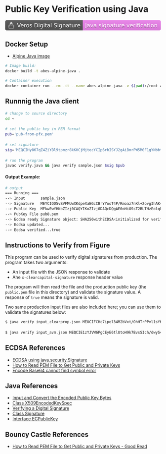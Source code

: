 # Public Key Verification using Java

![project.svg](project.svg)

## Docker Setup

- [Alpine Java image](https://blog.developer.atlassian.com/minimal-java-docker-containers/)


```sh
# Image build:
docker build -t abes-alpine-java .
```

```sh
# Container execution
docker container run --rm -it --name abes-alpine-java -v $(pwd):/root abes-alpine-java sh
```

## Runnnig the Java client

```sh
# change to source directory 
cd ~

# set the public key in PEM format
pub='pub-from-pfx.pem'

# set signature
sig='MEQCIHy867qZ4ZiYBl9tpmzr8kKHCjMjtecYCIp6rbISYJ2gAiBnrPW5M0F1gYNbbth8tzYcA8qM+UtSmqzp6kzka4Oagg=='

# run the program
javac verify.java && java verify sample.json $sig $pub
```

#### Output Example:

```sh
# output
=== Running ===
--> Input       sample.json
--> Signature   MEYCIQD5vBVFMUwXKdpeXaEGcCBrYYooT4P/Rmoaz7nKl+2ovgIhAK4/kFWfc1U0dkTzD4IQxbSqs72s3Rufr+6fmctxfkRR
--> Public Key  MFkwEwYHKoZIzj0CAQYIKoZIzj0DAQcDQgAE0oHiOSsT2BLTHzEolqkc565lVJVac5x/MdM7raVL4J9Pmf2XEQFn5qRTqLpt32I8mpBMHXNC/Q4xlDJ32UqOkw==
--> PubKey File pub8.pem
--> Ecdsa ready Signature object: SHA256withECDSA<initialized for verifying>
--> Ecdsa updated...
--> Ecdsa verified...true
```


## Instructions to Verify from Figure

This program can be used to verify digital signatures from production.  The program takes two arguments:

- An input file with the JSON response to validate
- Ahe `x-clearcapital-signature` response header value

The program will then read the file and the production public key (the `public.pem` file in this directory) and validate the signature value. A response of `true` means the signature is valid.

Two same production input files are also included here; you can use them to validate the signatures below:

```bash
$ java verify input_clearprop.json MEUCIFCHc7ipel34M2bVxt/OhHTrPPvl1sYKrBc0ylwpV2NAAiEA0caNs9DjhgO7sI46NmxD4n39t8zgfElQ8LM1ciF+pY=

$ java verify input_avm.json MEQCIE1zYJVW6PgCEyE6tlUtoH9k7BvsSIch/dwyS4HUhkVLAiBhKBe0O2Rs1hdwylOWqv0I50sZ0l1O66pWqfHtR8aKw==
```

## ECDSA References

- [ECDSA using java.security.Signature](http://fog.misty.com/perry/ccs/EC/all-EC.html)
- [How to Read PEM File to Get Public and Private Keys](https://www.baeldung.com/java-read-pem-file-keys)
- [Encode Base64 cannot find symbol error](https://stackoverflow.com/questions/39711122/encode-base64-cannot-find-symbol-error)

## Java References

- [Input and Convert the Encoded Public Key Bytes](https://docs.oracle.com/javase/tutorial/security/apisign/vstep2.html)
- [Class X509EncodedKeySpec](https://docs.oracle.com/javase/8/docs/api/java/security/spec/X509EncodedKeySpec.html)
- [Verifying a Digital Signature](https://docs.oracle.com/javase/tutorial/security/apisign/versig.html)
- [Class Signature](https://docs.oracle.com/javase/8/docs/api/java/security/Signature.html#verify-byte:A-)
- [Interface ECPublicKey](https://docs.oracle.com/javase/7/docs/api/java/security/interfaces/ECPublicKey.html)

## Bouncy Castle References

- [How to Read PEM File to Get Public and Private Keys - Good Read](https://www.baeldung.com/java-read-pem-file-keys)